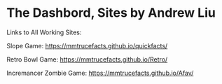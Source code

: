 # The Dashbord,    Sites by Andrew Liu


Links to All Working Sites:

Slope Game:
<a href="https://mmtrucefacts.github.io/quickfacts/">https://mmtrucefacts.github.io/quickfacts/</a>

Retro Bowl Game:
<a href="https://mmtrucefacts.github.io/Retro/">https://mmtrucefacts.github.io/Retro/</a>

Incremancer Zombie Game:
<a href="https://mmtrucefacts.github.io/Afav/">https://mmtrucefacts.github.io/Afav/</a>
